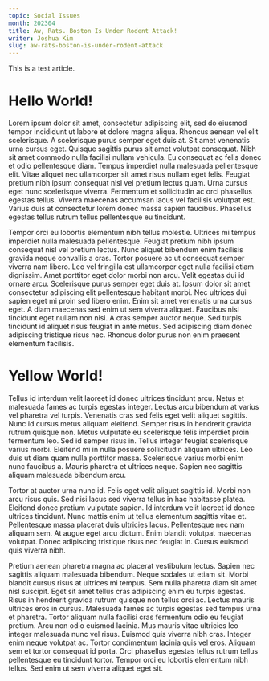 ```yaml
---
topic: Social Issues
month: 202304
title: Aw, Rats. Boston Is Under Rodent Attack!
writer: Joshua Kim
slug: aw-rats-boston-is-under-rodent-attack
---
```

This is a test article.

# Hello World!
Lorem ipsum dolor sit amet, consectetur adipiscing elit, sed do eiusmod tempor incididunt ut labore et dolore magna aliqua. Rhoncus aenean vel elit scelerisque. A scelerisque purus semper eget duis at. Sit amet venenatis urna cursus eget. Quisque sagittis purus sit amet volutpat consequat. Nibh sit amet commodo nulla facilisi nullam vehicula. Eu consequat ac felis donec et odio pellentesque diam. Tempus imperdiet nulla malesuada pellentesque elit. Vitae aliquet nec ullamcorper sit amet risus nullam eget felis. Feugiat pretium nibh ipsum consequat nisl vel pretium lectus quam. Urna cursus eget nunc scelerisque viverra. Fermentum et sollicitudin ac orci phasellus egestas tellus. Viverra maecenas accumsan lacus vel facilisis volutpat est. Varius duis at consectetur lorem donec massa sapien faucibus. Phasellus egestas tellus rutrum tellus pellentesque eu tincidunt.

Tempor orci eu lobortis elementum nibh tellus molestie. Ultrices mi tempus imperdiet nulla malesuada pellentesque. Feugiat pretium nibh ipsum consequat nisl vel pretium lectus. Nunc aliquet bibendum enim facilisis gravida neque convallis a cras. Tortor posuere ac ut consequat semper viverra nam libero. Leo vel fringilla est ullamcorper eget nulla facilisi etiam dignissim. Amet porttitor eget dolor morbi non arcu. Velit egestas dui id ornare arcu. Scelerisque purus semper eget duis at. Ipsum dolor sit amet consectetur adipiscing elit pellentesque habitant morbi. Nec ultrices dui sapien eget mi proin sed libero enim. Enim sit amet venenatis urna cursus eget. A diam maecenas sed enim ut sem viverra aliquet. Faucibus nisl tincidunt eget nullam non nisi. A cras semper auctor neque. Sed turpis tincidunt id aliquet risus feugiat in ante metus. Sed adipiscing diam donec adipiscing tristique risus nec. Rhoncus dolor purus non enim praesent elementum facilisis.

# Yellow World!
Tellus id interdum velit laoreet id donec ultrices tincidunt arcu. Netus et malesuada fames ac turpis egestas integer. Lectus arcu bibendum at varius vel pharetra vel turpis. Venenatis cras sed felis eget velit aliquet sagittis. Nunc id cursus metus aliquam eleifend. Semper risus in hendrerit gravida rutrum quisque non. Metus vulputate eu scelerisque felis imperdiet proin fermentum leo. Sed id semper risus in. Tellus integer feugiat scelerisque varius morbi. Eleifend mi in nulla posuere sollicitudin aliquam ultrices. Leo duis ut diam quam nulla porttitor massa. Scelerisque varius morbi enim nunc faucibus a. Mauris pharetra et ultrices neque. Sapien nec sagittis aliquam malesuada bibendum arcu.

Tortor at auctor urna nunc id. Felis eget velit aliquet sagittis id. Morbi non arcu risus quis. Sed nisi lacus sed viverra tellus in hac habitasse platea. Eleifend donec pretium vulputate sapien. Id interdum velit laoreet id donec ultrices tincidunt. Nunc mattis enim ut tellus elementum sagittis vitae et. Pellentesque massa placerat duis ultricies lacus. Pellentesque nec nam aliquam sem. At augue eget arcu dictum. Enim blandit volutpat maecenas volutpat. Donec adipiscing tristique risus nec feugiat in. Cursus euismod quis viverra nibh.

Pretium aenean pharetra magna ac placerat vestibulum lectus. Sapien nec sagittis aliquam malesuada bibendum. Neque sodales ut etiam sit. Morbi blandit cursus risus at ultrices mi tempus. Sem nulla pharetra diam sit amet nisl suscipit. Eget sit amet tellus cras adipiscing enim eu turpis egestas. Risus in hendrerit gravida rutrum quisque non tellus orci ac. Lectus mauris ultrices eros in cursus. Malesuada fames ac turpis egestas sed tempus urna et pharetra. Tortor aliquam nulla facilisi cras fermentum odio eu feugiat pretium. Arcu non odio euismod lacinia. Mus mauris vitae ultricies leo integer malesuada nunc vel risus. Euismod quis viverra nibh cras. Integer enim neque volutpat ac. Tortor condimentum lacinia quis vel eros. Aliquam sem et tortor consequat id porta. Orci phasellus egestas tellus rutrum tellus pellentesque eu tincidunt tortor. Tempor orci eu lobortis elementum nibh tellus. Sed enim ut sem viverra aliquet eget sit.
